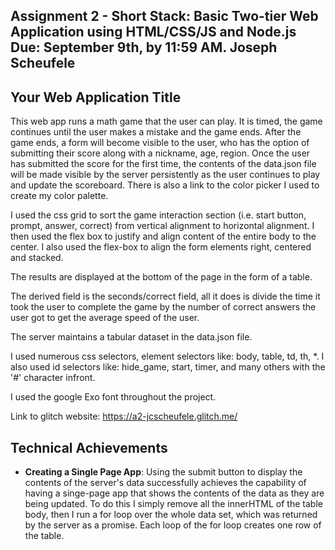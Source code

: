 Assignment 2 - Short Stack: Basic Two-tier Web Application using HTML/CSS/JS and Node.js  
Due: September 9th, by 11:59 AM.
Joseph Scheufele
---

## Your Web Application Title
This web app runs a math game that the user can play. It is timed, the game continues until the user makes a mistake and the game ends. After the game ends, a form will become visible to the user, who has the option of submitting their score along with a nickname, age, region. Once the user has submitted the score for the first time, the contents of the data.json file will be made visible by the server persistently as the user continues to play and update the scoreboard. There is also a link to the color picker I used to create my color palette. 

I used the css grid to sort the game interaction section (i.e. start button, prompt, answer, correct) from vertical alignment to horizontal alignment. I then used the flex box to justify and align content of the entire body to the center. I also used the flex-box to align the form elements right, centered and stacked.

The results are displayed at the bottom of the page in the form of a table. 

The derived field is the seconds/correct field, all it does is divide the time it took the user to complete the game by the number of correct answers the user got to get the average speed of the user.

The server maintains a tabular dataset in the data.json file.

I used numerous css selectors, element selectors like: body, table, td, th, *. I also used id selectors like: hide_game, start, timer, and many others with the '#' character infront.

I used the google Exo font throughout the project.

Link to glitch website: https://a2-jcscheufele.glitch.me/


## Technical Achievements
- **Creating a Single Page App**: Using the submit button to display the contents of the server's data successfully achieves the capability of having a singe-page app that shows the contents of the data as they are being updated. To do this I simply remove all the innerHTML of the table body, then I run a for loop over the whole data set, which was returned by the server as a promise. Each loop of the for loop creates one row of the table.
